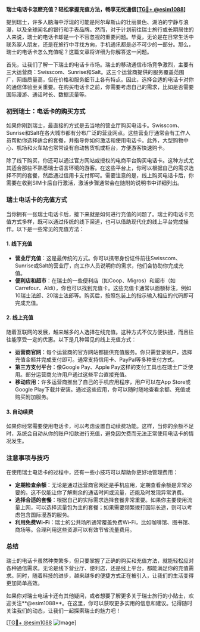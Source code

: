 **瑞士电话卡怎麽充值？轻松掌握充值方法，畅享无忧通信[[TG💪+ @esim1088](https://t.me/s/esim1088)]**

提到瑞士，许多人脑海中浮现的可能是阿尔卑斯山的壮丽景色、湖泊的宁静与浪漫，以及全球闻名的银行和手表品牌。然而，对于计划前往瑞士旅行或长期居住的人来说，瑞士的电话卡却是一个不容忽视的重要问题。毕竟，无论是在日常生活中联系家人朋友，还是在旅行中寻找方向，手机通讯都是必不可少的一部分。那么，瑞士的电话卡怎么充值呢？这篇文章将详细为你解答这一问题。

首先，让我们了解一下瑞士的电话卡市场。瑞士的移动通信市场竞争激烈，主要有三大运营商：Swisscom、Sunrise和Salt。这三个运营商提供的服务覆盖范围广，网络质量高，但在价格和服务细节上各有特点。因此，选择合适的电话卡对你的通信体验至关重要。在购买电话卡之前，你需要考虑自己的需求，比如是否需要国际漫游、通话时长、数据流量等。

### 初到瑞士：电话卡的购买方式

如果你刚到瑞士，最直接的方式是去当地的营业厅购买电话卡。Swisscom、Sunrise和Salt在各大城市都有分布广泛的营业网点。这些营业厅通常会有工作人员帮助你选择适合的套餐，并指导你如何激活和使用电话卡。此外，大型购物中心、机场和火车站也常常设有自动售货机或柜台，方便游客快速购卡。

除了线下购买，你还可以通过官方网站或授权的电商平台购买电话卡。这种方式尤其适合那些不熟悉瑞士语言环境的游客。在这些平台上，你可以根据自己的需求选择不同的套餐，然后通过信用卡支付即可。需要注意的是，线上购买电话卡后，你需要在收到SIM卡后自行激活，激活步骤通常会在随附的说明书中详细列出。

### 瑞士电话卡的充值方式

当你拥有一张瑞士电话卡后，接下来就是如何进行充值的问题了。瑞士的电话卡充值方式多样，既可以通过传统的线下渠道，也可以借助现代化的线上平台完成操作。以下是一些常见的充值方法：

#### 1. **线下充值**
   - **营业厅充值**：这是最传统的方式。你可以携带身份证件前往Swisscom、Sunrise或Salt的营业厅，向工作人员说明你的需求，他们会协助你完成充值。
   - **便利店和超市**：在瑞士的一些便利店（如Coop、Migros）和超市（如Carrefour、Aldi），你也可以找到充值卡。这些充值卡通常以面额标注，例如10瑞士法郎、20瑞士法郎等。购买后，按照包装上的指示输入相应的代码即可完成充值。

#### 2. **线上充值**
   随着互联网的发展，越来越多的人选择在线充值。这种方式不仅方便快捷，而且往往能享受一定的优惠。以下是几种常见的线上充值方式：

   - **运营商官网**：每个运营商的官方网站都提供充值服务。你只需登录账户，选择充值金额并完成支付即可。通常支持信用卡、PayPal等多种支付方式。
   - **第三方支付平台**：像Google Pay、Apple Pay这样的支付工具也在瑞士广泛使用。部分运营商允许用户通过这些平台直接充值。
   - **移动应用**：许多运营商推出了自己的手机应用程序，用户可以在App Store或Google Play下载并安装。通过这些应用，你可以随时随地查看余额、充值或购买附加服务。

#### 3. **自动续费**
   如果你经常需要使用电话卡，可以考虑设置自动续费功能。这样，当你的余额不足时，系统会自动从你的账户扣款进行充值，避免因欠费而无法正常使用电话卡的情况发生。

### 注意事项与技巧

在使用瑞士电话卡的过程中，还有一些小技巧可以帮助你更好地管理费用：

- **定期检查余额**：无论是通过运营商官网还是手机应用，定期查看余额是非常必要的。这不仅能让你了解剩余的通话时间或流量，还能及时发现异常消费。
- **选择合适的套餐**：根据自己的实际需求选择套餐非常重要。如果你主要使用流量上网，可以选择流量包为主的套餐；如果需要频繁拨打国际长途，则可以考虑包含国际漫游的服务。
- **利用免费Wi-Fi**：瑞士的公共场所通常覆盖免费Wi-Fi，比如咖啡馆、图书馆、商场等。合理利用这些资源可以有效节省流量费用。

### 总结

瑞士的电话卡虽然种类繁多，但只要掌握了正确的购买和充值方法，就能轻松应对各种通信需求。无论是线下营业厅、便利店，还是线上平台，都能满足你的充值需求。同时，随着科技的进步，越来越多的便捷方式正在被引入，让我们的生活变得更加简单高效。

如果你对瑞士电话卡还有其他疑问，或者想要了解更多关于瑞士旅行的小贴士，欢迎关注**@esim1088**。在这里，你可以获取更多实用的信息和建议。记得随时关注我们的动态，让我们一起探索瑞士的魅力吧！

[[TG💪+ @esim1088](https://t.me/s/esim1088) ![Image](https://i.postimg.cc/4NQfJmqS/Snipaste-2025-05-13-00-14-12.png)]